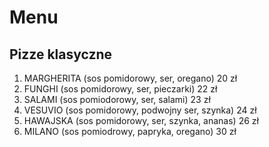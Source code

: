 # Menu

## Pizze klasyczne 

1. MARGHERITA (sos pomidorowy, ser, oregano) 20 zł
2. FUNGHI (sos pomidorowy, ser, pieczarki) 22 zł
3. SALAMI (sos pomiodorowy, ser, salami) 23 zł
4. VESUVIO (sos pomidorowy, podwojny ser, szynka) 24 zł
5. HAWAJSKA (sos pomidorowy, ser, szynka, ananas) 26 zł
6. MILANO (sos pomiodrowy, papryka, oregano) 30 zł
   
